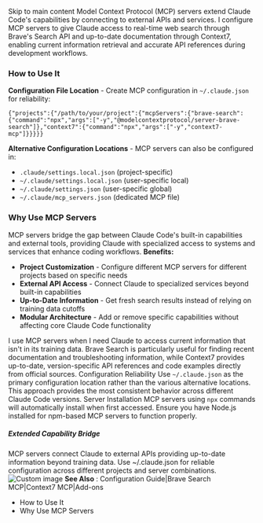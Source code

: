 Skip to main content
Model Context Protocol (MCP) servers extend Claude Code's capabilities by connecting to external APIs and services. I configure MCP servers to give Claude access to real-time web search through Brave's Search API and up-to-date documentation through Context7, enabling current information retrieval and accurate API references during development workflows.
### How to Use It​
**Configuration File Location** - Create MCP configuration in `~/.claude.json` for reliability:
```
{"projects":{"/path/to/your/project":{"mcpServers":{"brave-search":{"command":"npx","args":["-y","@modelcontextprotocol/server-brave-search"]},"context7":{"command":"npx","args":["-y","context7-mcp"]}}}}}
```

**Alternative Configuration Locations** - MCP servers can also be configured in:
  * `.claude/settings.local.json` (project-specific)
  * `~/.claude/settings.local.json` (user-specific local)
  * `~/.claude/settings.json` (user-specific global)
  * `~/.claude/mcp_servers.json` (dedicated MCP file)


### Why Use MCP Servers​
MCP servers bridge the gap between Claude Code's built-in capabilities and external tools, providing Claude with specialized access to systems and services that enhance coding workflows.
**Benefits:**
  * **Project Customization** - Configure different MCP servers for different projects based on specific needs
  * **External API Access** - Connect Claude to specialized services beyond built-in capabilities
  * **Up-to-Date Information** - Get fresh search results instead of relying on training data cutoffs
  * **Modular Architecture** - Add or remove specific capabilities without affecting core Claude Code functionality


I use MCP servers when I need Claude to access current information that isn't in its training data. Brave Search is particularly useful for finding recent documentation and troubleshooting information, while Context7 provides up-to-date, version-specific API references and code examples directly from official sources.
Configuration Reliability
Use `~/.claude.json` as the primary configuration location rather than the various alternative locations. This approach provides the most consistent behavior across different Claude Code versions.
Server Installation
MCP servers using `npx` commands will automatically install when first accessed. Ensure you have Node.js installed for npm-based MCP servers to function properly.
##### Extended Capability Bridge
MCP servers connect Claude to external APIs providing up-to-date information beyond training data. Use ~/.claude.json for reliable configuration across different projects and server combinations.
![Custom image](https://www.claudelog.com/img/discovery/022_excite.png)
**See Also** : Configuration Guide|Brave Search MCP|Context7 MCP|Add-ons
  * How to Use It
  * Why Use MCP Servers


